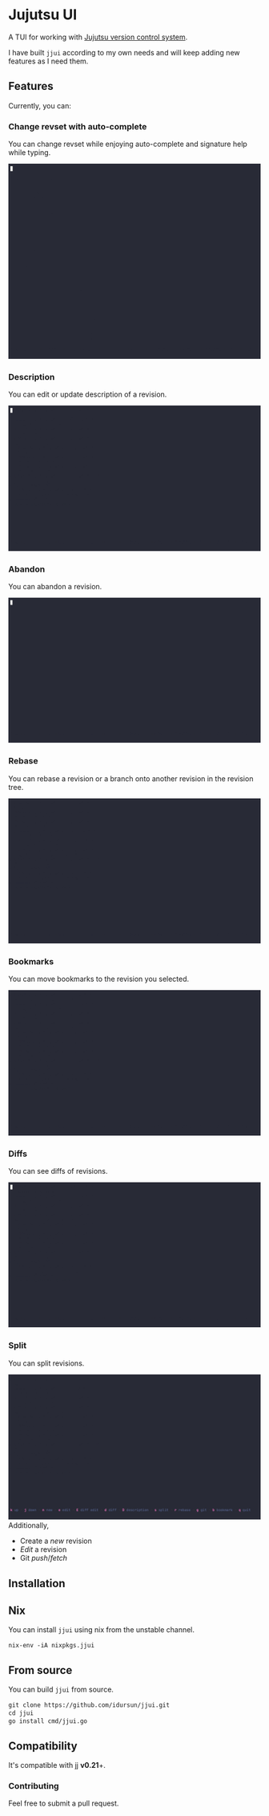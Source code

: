 # Jujutsu UI

A TUI for working with [Jujutsu version control system](https://github.com/martinvonz/jj).

I have built `jjui` according to my own needs and will keep adding new features as I need them.

## Features

Currently, you can:

### Change revset with auto-complete
You can change revset while enjoying auto-complete and signature help while typing.

![GIF](./docs/jjui_revset.gif)

### Description
You can edit or update description of a revision.

![GIF](./docs/jjui_description.gif)

### Abandon
You can abandon a revision.

![GIF](./docs/jjui_abandon.gif)

### Rebase
You can rebase a revision or a branch onto another revision in the revision tree.

![GIF](./docs/jjui_rebase.gif)
### Bookmarks
You can move bookmarks to the revision you selected.

![GIF](./docs/jjui_bookmarks.gif)

### Diffs
You can see diffs of revisions.

![GIF](./docs/jjui_diff.gif)

### Split
You can split revisions.

![GIF](./docs/jjui_split.gif)
Additionally,

* Create a _new_ revision
* _Edit_ a revision
* Git _push_/_fetch_

## Installation

## Nix

You can install `jjui` using nix from the unstable channel.

```shell
nix-env -iA nixpkgs.jjui
```

## From source

You can build `jjui` from source.

```
git clone https://github.com/idursun/jjui.git
cd jjui
go install cmd/jjui.go
```



## Compatibility

It's compatible with jj **v0.21**+.

### Contributing

Feel free to submit a pull request.
